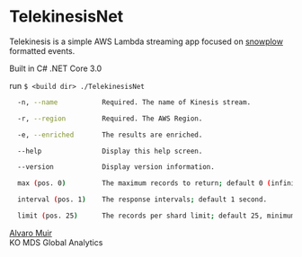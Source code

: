 # TelekinesisNet

Telekinesis is a simple AWS Lambda streaming app focused on [snowplow](https://github.com/snowplow/snowplow) formatted events.

Built in C# .NET Core 3.0

run `$ <build dir> ./TelekinesisNet`

```bash
  -n, --name           Required. The name of Kinesis stream.

  -r, --region         Required. The AWS Region.

  -e, --enriched       The results are enriched.

  --help               Display this help screen.

  --version            Display version information.

  max (pos. 0)         The maximum records to return; default 0 (infinite).

  interval (pos. 1)    The response intervals; default 1 second.

  limit (pos. 25)      The records per shard limit; default 25, minimum is 2
```

[Alvaro Muir](mailto:alvaro@coca-cola.com)  
KO MDS Global Analytics
